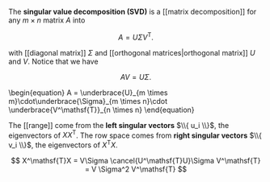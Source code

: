 The **singular value decomposition (SVD)** is a [[matrix decomposition]] for any $m \times n$ matrix $A$ into

$$
A = U\Sigma V^{\mathsf{T}}.
$$

with [[diagonal matrix]] $\Sigma$ and [[orthogonal matrices|orthogonal matrix]] $U$ and $V$. Notice that we have

$$
AV = U\Sigma.
$$

\begin{equation}
A = \underbrace{U}\_{m \times m}\cdot\underbrace{\Sigma}\_{m \times n}\cdot \underbrace{V^\mathsf{T}}_{n \times n}
\end{equation}

The [[range]] come from the **left singular vectors** $\\{ u_i \\}$, the eigenvectors of $XX^\mathsf{T}$. The row space comes from **right singular vectors** $\\{ v_i \\}$, the eigenvectors of $X^\mathsf{T}X$.

$$
X^\mathsf{T}X = V\Sigma \cancel{U^\mathsf{T}U}\Sigma V^\mathsf{T} = V \Sigma^2 V^\mathsf{T}
$$

